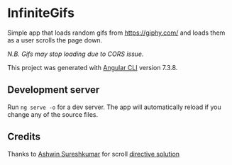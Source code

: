 # InfiniteGifs

Simple app that loads random gifs from https://giphy.com/ and loads them as a user scrolls the page down.

*N.B. Gifs may stop loading due to CORS issue.*

This project was generated with [Angular CLI](https://github.com/angular/angular-cli) version 7.3.8.

## Development server

Run `ng serve -o` for a dev server. The app will automatically reload if you change any of the source files.

## Credits
Thanks to [Ashwin Sureshkumar](https://github.com/ashwin-sureshkumar) for scroll [directive solution](https://github.com/ashwin-sureshkumar/angular-infinite-scroller)
